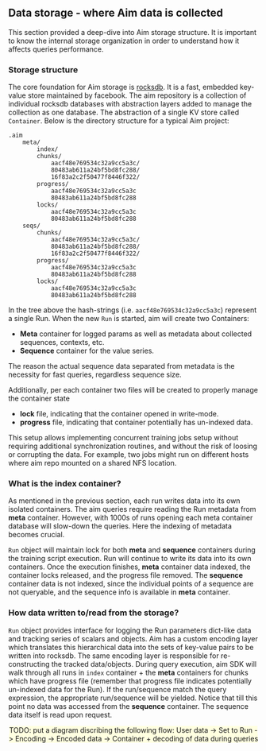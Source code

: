 ## Data storage - where Aim data is collected

This section provided a deep-dive into Aim storage structure. It is important
to know the internal storage organization in order to understand how it affects
queries performance.

### Storage structure
The core foundation for Aim storage is [rocksdb](http://rocksdb.org/docs/getting-started.html). It is a fast, embedded key-value
store maintained by facebook. The aim repository is a collection of individual
rocksdb databases with abstraction layers added to manage the collection as one database. The abstraction of
a single KV store called `Container`. Below is the directory structure for a typical Aim project:
```shell
.aim
    meta/
        index/
        chunks/
            aacf48e769534c32a9cc5a3c/
            80483ab611a24bf5bd8fc288/
            16f83a2c2f50477f8446f322/
        progress/
            aacf48e769534c32a9cc5a3c
            80483ab611a24bf5bd8fc288
        locks/
            aacf48e769534c32a9cc5a3c
            80483ab611a24bf5bd8fc288
    seqs/
        chunks/
            aacf48e769534c32a9cc5a3c/
            80483ab611a24bf5bd8fc288/
            16f83a2c2f50477f8446f322/
        progress/
            aacf48e769534c32a9cc5a3c
            80483ab611a24bf5bd8fc288
        locks/
            aacf48e769534c32a9cc5a3c
            80483ab611a24bf5bd8fc288
``` 

In the tree above the hash-strings (i.e. `aacf48e769534c32a9cc5a3c`) represent a single Run.
When the new `Run` is started, aim will create two Containers:
- **Meta** container for logged params as well as metadata about collected sequences, contexts, etc.
- **Sequence** container for the value series.

The reason the actual sequence data separated from metadata is the necessity for fast queries, regardless
sequence size.

Additionally, per each container two files will be created to properly manage the container state
  
- **lock** file, indicating that the container opened in write-mode.
- **progress** file, indicating that container potentially has un-indexed data.

This setup allows implementing concurrent training jobs setup without requiring additional synchronization
routines, and without the risk of loosing or corrupting the data. For example, two jobs might run on different hosts where aim repo mounted on a shared NFS location. 


### What is the index container?
As mentioned in the previous section, each run writes data into its own isolated containers. The aim queries require reading
the Run metadata from **meta** container. However, with 1000s of runs opening each meta container database will slow-down
the queries. Here the indexing of metadata becomes crucial.

`Run` object will maintain lock for both **meta** and **sequence** containers during the training script execution. Run will
continue to write its data into its own containers. Once the execution finishes, **meta** container data indexed, 
the container locks released, and the progress file removed. The **sequence** container data is not indexed, since the
individual points of a sequence are not queryable, and the sequence info is available in **meta** container.

### How data written to/read from the storage?
`Run` object provides interface for logging the Run parameters dict-like data and tracking series of scalars
and objects. Aim has a custom encoding layer which translates this hierarchical data into the sets of key-value
pairs to be written into rocksdb. The same encoding layer is responsible for re-constructing the tracked data/objects.
During query execution, aim SDK will walk through all runs in `index` container + the **meta** containers for chunks which
have progress file (remember that progress file indicates potentially un-indexed data for the Run). If the run/sequence
match the query expression, the appropriate run/sequence will be yielded. Notice that till this point no data was accessed
from the **sequence** container. The sequence data itself is read upon request.

<div align="center">
<span style="background:lightyellow">TODO: put a diagram discribing the following flow:
User data -> Set to Run -> Encoding -> Encoded data -> Container + decoding of data during queries </span>

</div>
